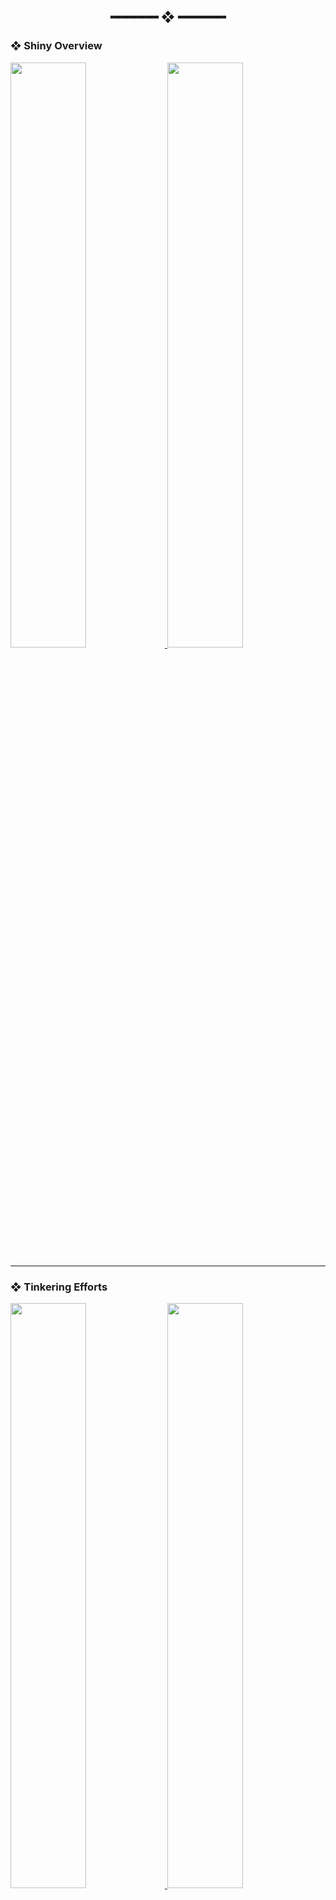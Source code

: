 <h2 align="center"> ━━━━━━  ❖  ━━━━━━ </h2>

### ❖ Shiny Overview

<a href="https://github.com/dotzenith/dotzenith">
  <img src="https://stats.danshu.co/?username=dotzenith&rank_icon=percentile&show_icons=true&hide_border=true&title_color=1E1E2E&text_color=1E1E2E&icon_color=1E1E2E&bg_color=b4befe&line_height=29" width="49%"/>
</a>
<a href="https://github.com/dotzenith/dotzenith">
  <img src="https://stats.danshu.co/top-langs/?username=dotzenith&layout=compact&hide_border=true&title_color=1E1E2E&text_color=1E1E2E&icon_color=1E1E2E&bg_color=b4befe&hide=javascript,java,Vim%20script,CSS,Ruby,Jinja,TypeScript,Swift,Shell&exclude_repo=hilde,hydrated,SMYA,blog,WritingAnInterpreterInGo,WritingACompilerInGo&langs_count=4" width="49%"/>
</a>

---

### ❖ Tinkering Efforts

<a href="https://github.com/dotzenith/TheSeptaTimes.rs">
  <img src="https://stats.danshu.co/pin/?username=dotzenith&repo=TheSeptaTimes.rs&hide_border=true&title_color=1E1E2E&text_color=1E1E2E&icon_color=1E1E2E&bg_color=fab387" width="49%"/>
</a>
<a href="https://github.com/dotzenith/tilde">
  <img src="https://stats.danshu.co/pin/?username=dotzenith&repo=tilde&hide_border=true&title_color=1E1E2E&text_color=1E1E2E&icon_color=1E1E2E&bg_color=fab387" width="49%"/>
</a>
<a href="https://github.com/dotzenith/Septum">
  <img src="https://stats.danshu.co/pin/?username=dotzenith&repo=SeptaPlusPlus&hide_border=true&title_color=1E1E2E&text_color=1E1E2E&icon_color=1E1E2E&bg_color=a6e3a1" width="49%"/>
</a>
<a href="https://github.com/dotzenith/ZenDNS">
  <img src="https://stats.danshu.co/pin/?username=dotzenith&repo=ZenDNS&hide_border=true&title_color=1E1E2E&text_color=1E1E2E&icon_color=1E1E2E&bg_color=a6e3a1" width="49%"/>
</a>
<a href="https://github.com/dotzenith/lovesay.rs">
  <img src="https://stats.danshu.co/pin/?username=dotzenith&repo=lovesay.rs&hide_border=true&title_color=1E1E2E&text_color=1E1E2E&icon_color=1E1E2E&bg_color=f9e2af" width="49%"/>
</a>
<a href="https://github.com/dotzenith/dotconfig">
  <img src="https://stats.danshu.co/pin/?username=dotzenith&repo=dotconfig&hide_border=true&title_color=1E1E2E&text_color=1E1E2E&icon_color=1E1E2E&bg_color=f9e2af" width="49%"/>
</a>
